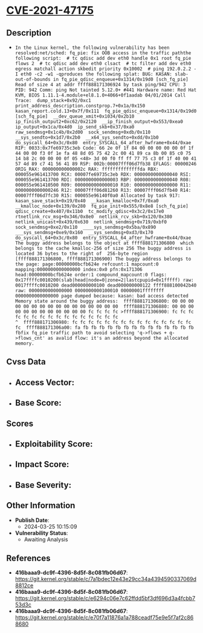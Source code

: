 
# [CVE-2021-47175](https://cve.mitre.org/cgi-bin/cvename.cgi?name=CVE-2021-47175)

## Description

- `In the Linux kernel, the following vulnerability has been resolved:net/sched: fq_pie: fix OOB access in the traffic paththe following script:  # tc qdisc add dev eth0 handle 0x1 root fq_pie flows 2  # tc qdisc add dev eth0 clsact  # tc filter add dev eth0 egress matchall action skbedit priority 0x10002  # ping 192.0.2.2 -I eth0 -c2 -w1 -qproduces the following splat: BUG: KASAN: slab-out-of-bounds in fq_pie_qdisc_enqueue+0x1314/0x19d0 [sch_fq_pie] Read of size 4 at addr ffff888171306924 by task ping/942 CPU: 3 PID: 942 Comm: ping Not tainted 5.12.0+ #441 Hardware name: Red Hat KVM, BIOS 1.11.1-4.module+el8.1.0+4066+0f1aadab 04/01/2014 Call Trace:  dump_stack+0x92/0xc1  print_address_description.constprop.7+0x1a/0x150  kasan_report.cold.13+0x7f/0x111  fq_pie_qdisc_enqueue+0x1314/0x19d0 [sch_fq_pie]  __dev_queue_xmit+0x1034/0x2b10  ip_finish_output2+0xc62/0x2120  __ip_finish_output+0x553/0xea0  ip_output+0x1ca/0x4d0  ip_send_skb+0x37/0xa0  raw_sendmsg+0x1c4b/0x2d00  sock_sendmsg+0xdb/0x110  __sys_sendto+0x1d7/0x2b0  __x64_sys_sendto+0xdd/0x1b0  do_syscall_64+0x3c/0x80  entry_SYSCALL_64_after_hwframe+0x44/0xae RIP: 0033:0x7fe69735c3eb Code: 66 2e 0f 1f 84 00 00 00 00 00 0f 1f 44 00 00 f3 0f 1e fa 48 8d 05 75 42 2c 00 41 89 ca 8b 00 85 c0 75 14 b8 2c 00 00 00 0f 05 <48> 3d 00 f0 ff ff 77 75 c3 0f 1f 40 00 41 57 4d 89 c7 41 56 41 89 RSP: 002b:00007fff06d7fb38 EFLAGS: 00000246 ORIG_RAX: 000000000000002c RAX: ffffffffffffffda RBX: 000055e961413700 RCX: 00007fe69735c3eb RDX: 0000000000000040 RSI: 000055e961413700 RDI: 0000000000000003 RBP: 0000000000000040 R08: 000055e961410500 R09: 0000000000000010 R10: 0000000000000000 R11: 0000000000000246 R12: 00007fff06d81260 R13: 00007fff06d7fb40 R14: 00007fff06d7fc30 R15: 000055e96140f0a0 Allocated by task 917:  kasan_save_stack+0x19/0x40  __kasan_kmalloc+0x7f/0xa0  __kmalloc_node+0x139/0x280  fq_pie_init+0x555/0x8e8 [sch_fq_pie]  qdisc_create+0x407/0x11b0  tc_modify_qdisc+0x3c2/0x17e0  rtnetlink_rcv_msg+0x346/0x8e0  netlink_rcv_skb+0x120/0x380  netlink_unicast+0x439/0x630  netlink_sendmsg+0x719/0xbf0  sock_sendmsg+0xe2/0x110  ____sys_sendmsg+0x5ba/0x890  ___sys_sendmsg+0xe9/0x160  __sys_sendmsg+0xd3/0x170  do_syscall_64+0x3c/0x80  entry_SYSCALL_64_after_hwframe+0x44/0xae The buggy address belongs to the object at ffff888171306800  which belongs to the cache kmalloc-256 of size 256 The buggy address is located 36 bytes to the right of  256-byte region [ffff888171306800, ffff888171306900) The buggy address belongs to the page: page:00000000bcfb624e refcount:1 mapcount:0 mapping:0000000000000000 index:0x0 pfn:0x171306 head:00000000bcfb624e order:1 compound_mapcount:0 flags: 0x17ffffc0010200(slab|head|node=0|zone=2|lastcpupid=0x1fffff) raw: 0017ffffc0010200 dead000000000100 dead000000000122 ffff888100042b40 raw: 0000000000000000 0000000000100010 00000001ffffffff 0000000000000000 page dumped because: kasan: bad access detected Memory state around the buggy address:  ffff888171306800: 00 00 00 00 00 00 00 00 00 00 00 00 00 00 00 00  ffff888171306880: 00 00 00 00 00 00 00 00 00 00 00 00 fc fc fc fc >ffff888171306900: fc fc fc fc fc fc fc fc fc fc fc fc fc fc fc fc                                ^  ffff888171306980: fc fc fc fc fc fc fc fc fc fc fc fc fc fc fc fc  ffff888171306a00: fa fb fb fb fb fb fb fb fb fb fb fb fb fb fb fbfix fq_pie traffic path to avoid selecting 'q->flows + q->flows_cnt' as avalid flow: it's an address beyond the allocated memory.`

## Cvss Data

- **Access Vector**:
  - 
- **Base Score**:
  - 

## Scores

- **Exploitability Score**:
  - 
- **Impact Score**:
  - 
- **Base Severity**:
  - 

## Other Information

- **Publish Date**:
  - 2024-03-25 10:15:09
- **Vulnerability Status**:
  - Awaiting Analysis

## References

- **416baaa9-dc9f-4396-8d5f-8c081fb06d67**: https://git.kernel.org/stable/c/7a1bdec12e43e29cc34a4394590337069d8812ce
- **416baaa9-dc9f-4396-8d5f-8c081fb06d67**: https://git.kernel.org/stable/c/e6294c06e7c62ffdd5bf3df696d3a4fcbb753d3c
- **416baaa9-dc9f-4396-8d5f-8c081fb06d67**: https://git.kernel.org/stable/c/e70f7a11876a1a788ceadf75e9e5f7af2c868680

